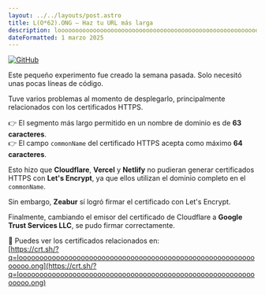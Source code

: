 ```yaml
---
layout: ../../layouts/post.astro
title: L(O*62).ONG – Haz tu URL más larga
description: loooooooooooooooooooooooooooooooooooooooooooooooooooooooooooooo.ong es el nombre de dominio más largo
dateFormatted: 1 marzo 2025
---
```


[![GitHub](https://github.html.zone/ccbikai/loooooooooooooooooooooooooooooooooooooooooooooooooooooooooooooo.ong)](https://github.com/ccbikai/loooooooooooooooooooooooooooooooooooooooooooooooooooooooooooooo.ong)

Este pequeño experimento fue creado la semana pasada. Solo necesitó unas pocas líneas de código.

Tuve varios problemas al momento de desplegarlo, principalmente relacionados con los certificados HTTPS.

👉 El segmento más largo permitido en un nombre de dominio es de **63 caracteres**.  
👉 El campo `commonName` del certificado HTTPS acepta como máximo **64 caracteres**.

Esto hizo que **Cloudflare**, **Vercel** y **Netlify** no pudieran generar certificados HTTPS con **Let's Encrypt**, ya que ellos utilizan el dominio completo en el `commonName`.

Sin embargo, **Zeabur** sí logró firmar el certificado con Let's Encrypt.

Finalmente, cambiando el emisor del certificado de Cloudflare a **Google Trust Services LLC**, se pudo firmar correctamente.

🔎 Puedes ver los certificados relacionados en:  
[https://crt.sh/?q=loooooooooooooooooooooooooooooooooooooooooooooooooooooooooooooo.ong](https://crt.sh/?q=loooooooooooooooooooooooooooooooooooooooooooooooooooooooooooooo.ong)

